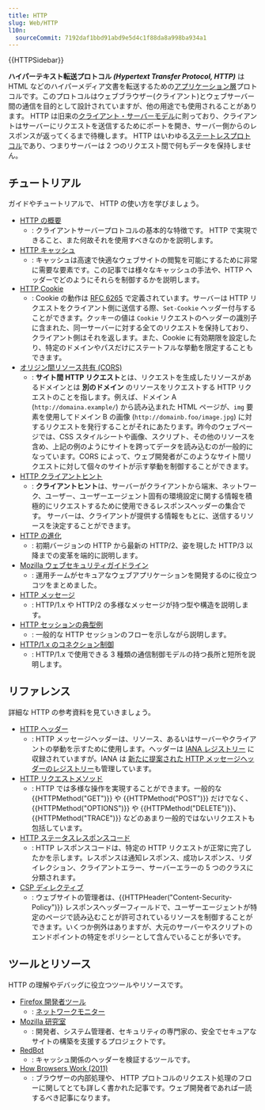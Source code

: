```yaml
---
title: HTTP
slug: Web/HTTP
l10n:
  sourceCommit: 7192daf1bbd91abd9e5d4c1f88da8a998ba934a1
---
```


{{HTTPSidebar}}

**ハイパーテキスト転送プロトコル _(Hypertext Transfer Protocol, HTTP)_** は HTML などのハイパーメディア文書を転送するための[アプリケーション層](https://ja.wikipedia.org/wiki/%E3%82%A2%E3%83%97%E3%83%AA%E3%82%B1%E3%83%BC%E3%82%B7%E3%83%A7%E3%83%B3%E5%B1%A4)プロトコルです。このプロトコルはウェブブラウザー(クライアント)とウェブサーバー間の通信を目的として設計されていますが、他の用途でも使用されることがあります。 HTTP は旧来の[クライアント・サーバーモデル](https://ja.wikipedia.org/wiki/%E3%82%AF%E3%83%A9%E3%82%A4%E3%82%A2%E3%83%B3%E3%83%88%E3%82%B5%E3%83%BC%E3%83%90%E3%83%A2%E3%83%87%E3%83%AB)に則っており、クライアントはサーバーにリクエストを送信するためにポートを開き、サーバー側からのレスポンスが返ってくるまで待機します。 HTTP はいわゆる[ステートレスプロトコル](https://ja.wikipedia.org/wiki/%E3%82%B9%E3%83%86%E3%83%BC%E3%83%88%E3%83%AC%E3%82%B9%E3%83%BB%E3%83%97%E3%83%AD%E3%83%88%E3%82%B3%E3%83%AB)であり、つまりサーバーは 2 つのリクエスト間で何もデータを保持しません。

## チュートリアル

ガイドやチュートリアルで、 HTTP の使い方を学びましょう。

- [HTTP の概要](/ja/docs/Web/HTTP/Overview)
  - : クライアントサーバープロトコルの基本的な特徴です。 HTTP で実現できること、また何故それを使用すべきなのかを説明します。
- [HTTP キャッシュ](/ja/docs/Web/HTTP/Caching)
  - : キャッシュは高速で快適なウェブサイトの閲覧を可能にするために非常に需要な要素です。この記事では様々なキャッシュの手法や、HTTP ヘッダーでどのようにそれらを制御するかを説明します。
- [HTTP Cookie](/ja/docs/Web/HTTP/Cookies)
  - : Cookie の動作は [RFC 6265](https://datatracker.ietf.org/doc/html/rfc6265) で定義されています。サーバーは HTTP リクエストをクライアント側に送信する際、`Set-Cookie` ヘッダー付与することができます。クッキーの値は `Cookie` リクエストのヘッダーの識別子に含まれた、同一サーバーに対する全てのリクエストを保持しており、クライアント側はそれを返します。また、Cookie に有効期限を設定したり、特定のドメインやパスだけにステートフルな挙動を限定することもできます。
- [オリジン間リソース共有 (CORS)](/ja/docs/Web/HTTP/CORS)
  - : **サイト間 HTTP リクエスト**とは、リクエストを生成したリソースがあるドメインとは **別のドメイン** のリソースをリクエストする HTTP リクエストのことを指します。例えば、ドメイン A (`http://domaina.example/`) から読み込まれた HTML ページが、`img` 要素を使用してドメイン B の画像 (`http://domainb.foo/image.jpg`) に対するリクエストを発行することがそれにあたります。昨今のウェブページでは、CSS スタイルシートや画像、スクリプト、その他のリソースを含め、上記の例のようにサイトを跨ってデータを読み込むのが一般的になっています。CORS によって、ウェブ開発者がこのようなサイト間リクエストに対して個々のサイトが示す挙動を制御することができます。
- [HTTP クライアントヒント](/ja/docs/Web/HTTP/Client_hints)
  - : **クライアントヒント**は、サーバーがクライアントから端末、ネットワーク、ユーザー、ユーザーエージェント固有の環境設定に関する情報を積極的にリクエストするために使用できるレスポンスヘッダーの集合です。
    サーバーは、クライアントが提供する情報をもとに、送信するリソースを決定することができます。
- [HTTP の進化](/ja/docs/Web/HTTP/Basics_of_HTTP/Evolution_of_HTTP)
  - : 初期バージョンの HTTP から最新の HTTP/2、姿を現した HTTP/3 以降までの変革を端的に説明します。
- [Mozilla ウェブセキュリティガイドライン](https://infosec.mozilla.org/guidelines/web_security)
  - : 運用チームがセキュアなウェブアプリケーションを開発するのに役立つコツをまとめました。
- [HTTP メッセージ](/ja/docs/Web/HTTP/Messages)
  - : HTTP/1.x や HTTP/2 の多様なメッセージが持つ型や構造を説明します。
- [HTTP セッションの典型例](/ja/docs/Web/HTTP/Session)
  - : 一般的な HTTP セッションのフローを示しながら説明します。
- [HTTP/1.x のコネクション制御](/ja/docs/Web/HTTP/Connection_management_in_HTTP_1.x)
  - : HTTP/1.x で使用できる 3 種類の通信制御モデルの持つ長所と短所を説明します。

## リファレンス

詳細な HTTP の参考資料を見ていきましょう。

- [HTTP ヘッダー](/ja/docs/Web/HTTP/Headers)
  - : HTTP メッセージヘッダーは、リソース、あるいはサーバーやクライアントの挙動を示すために使用します。ヘッダーは [IANA レジストリー](https://www.iana.org/assignments/message-headers/message-headers.xhtml#perm-headers) に収録されていますが。IANA は [新たに提案された HTTP メッセージヘッダーのレジストリー](https://www.iana.org/assignments/message-headers/message-headers.xhtml#prov-headers)も管理しています。
- [HTTP リクエストメソッド](/ja/docs/Web/HTTP/Methods)
  - : HTTP では多様な操作を実現することができます。一般的な {{HTTPMethod("GET")}} や {{HTTPMethod("POST")}} だけでなく、{{HTTPMethod("OPTIONS")}} や {{HTTPMethod("DELETE")}}、{{HTTPMethod("TRACE")}} などのあまり一般的ではないリクエストも包括しています。
- [HTTP ステータスレスポンスコード](/ja/docs/Web/HTTP/Status)
  - : HTTP レスポンスコードは、特定の HTTP リクエストが正常に完了したかを示します。レスポンスは通知レスポンス、成功レスポンス、リダイレクション、クライアントエラー、サーバーエラーの 5 つのクラスに分類されます。
- [CSP ディレクティブ](/ja/docs/Web/HTTP/Headers/Content-Security-Policy)
  - : ウェブサイトの管理者は、{{HTTPHeader("Content-Security-Policy")}} レスポンスヘッダーフィールドで、ユーザーエージェントが特定のページで読み込むことが許可されているリソースを制御することができます。いくつか例外はありますが、大元のサーバーやスクリプトのエンドポイントの特定をポリシーとして含んでいることが多いです。

## ツールとリソース

HTTP の理解やデバッグに役立つツールやリソースです。

- [Firefox 開発者ツール](https://firefox-source-docs.mozilla.org/devtools-user/index.html)
  - : [ネットワークモニター](https://firefox-source-docs.mozilla.org/devtools-user/network_monitor/index.html)
- [Mozilla 研究室](https://observatory.mozilla.org/)
  - : 開発者、システム管理者、セキュリティの専門家の、安全でセキュアなサイトの構築を支援するプロジェクトです。
- [RedBot](https://redbot.org/)
  - : キャッシュ関係のヘッダーを検証するツールです。
- [How Browsers Work (2011)](https://web.dev/howbrowserswork/)
  - : ブラウザーの内部処理や、 HTTP プロトコルのリクエスト処理のフローに関してとても詳しく書かれた記事です。ウェブ開発者であれば一読するべき記事になります。
